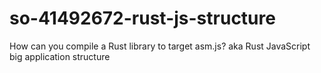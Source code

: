 # so-41492672-rust-js-structure
How can you compile a Rust library to target asm.js? aka Rust JavaScript big application structure
